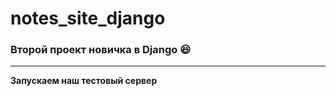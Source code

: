 # notes_site_django
### Второй проект новичка в Django :laughing:
___
**Запускаем наш тестовый сервер**
